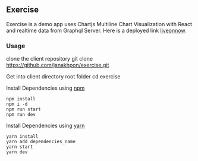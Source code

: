 ## Exercise
  Exercise is a demo app uses Chartjs Multiline Chart Visualization with React and realtime data from Graphql Server. Here is a deployed link [liveonnow](https://exercise-three.now.sh/).

### Usage
clone the client repository
    git clone https://github.com/janakhpon/exercise.git

Get into client directory root folder
    cd exercise

Install Dependencies using [npm](https://www.npmjs.com/)

    npm install
    npm i -d
    npm run start
    npm run dev

Install Dependencies using [yarn](https://yarnpkg.com/en/)

    yarn install
    yarn add dependencies_name
    yarn start
    yarn dev

